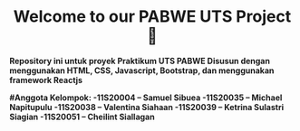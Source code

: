 <h1 align="center"><strong>Welcome to our PABWE UTS Project 👋<strong></h1>
Repository ini untuk proyek Praktikum UTS PABWE
Disusun dengan menggunakan HTML, CSS, Javascript, Bootstrap, dan menggunakan framework Reactjs
  
#Anggota Kelompok:
  -11S20004 – Samuel Sibuea 
  -11S20035 – Michael Napitupulu
  -11S20038 – Valentina Siahaan
  -11S20039 – Ketrina Sulastri Siagian
  -11S20051 – Cheilint Siallagan
